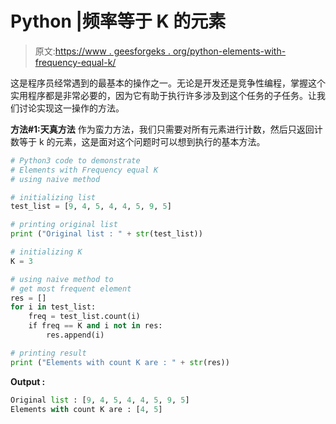 # Python |频率等于 K 的元素

> 原文:[https://www . geesforgeks . org/python-elements-with-frequency-equal-k/](https://www.geeksforgeeks.org/python-elements-with-frequency-equal-k/)

这是程序员经常遇到的最基本的操作之一。无论是开发还是竞争性编程，掌握这个实用程序都是非常必要的，因为它有助于执行许多涉及到这个任务的子任务。让我们讨论实现这一操作的方法。

**方法#1:天真方法**
作为蛮力方法，我们只需要对所有元素进行计数，然后只返回计数等于 k 的元素，这是面对这个问题时可以想到执行的基本方法。

```py
# Python3 code to demonstrate 
# Elements with Frequency equal K
# using naive method

# initializing list
test_list = [9, 4, 5, 4, 4, 5, 9, 5]

# printing original list
print ("Original list : " + str(test_list))

# initializing K 
K = 3

# using naive method to 
# get most frequent element
res = []
for i in test_list:
    freq = test_list.count(i)
    if freq == K and i not in res:
        res.append(i)

# printing result
print ("Elements with count K are : " + str(res))
```

**Output :**

```py
Original list : [9, 4, 5, 4, 4, 5, 9, 5]
Elements with count K are : [4, 5]

```